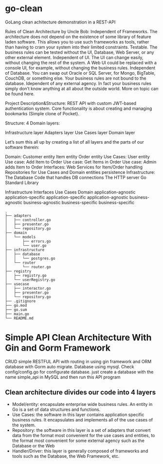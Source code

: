 # go-clean
GoLang clean achitecture demonstration in a REST-API


Rules of Clean Architecture by Uncle Bob:
Independent of Frameworks. The architecture does not depend on the existence of some library of feature laden software. This allows you to use such frameworks as tools, rather than having to cram your system into their limited constraints.
Testable. The business rules can be tested without the UI, Database, Web Server, or any other external element.
Independent of UI. The UI can change easily, without changing the rest of the system. A Web UI could be replaced with a console UI, for example, without changing the business rules.
Independent of Database. You can swap out Oracle or SQL Server, for Mongo, BigTable, CouchDB, or something else. Your business rules are not bound to the database.
Idependent of any external agency. In fact your business rules simply don’t know anything at all about the outside world.
More on topic can be found here.

Project Description&Structure:
REST API with custom JWT-based authentication system. Core functionality is about creating and managing bookmarks (Simple clone of Pocket).

Structure:
4 Domain layers:



Infrastructure layer
Adapters layer
Use Cases layer
Domain layer


Let’s sum this all up by creating a list of all layers and the parts of our software therein:

Domain:
Customer entity
Item entity
Order entity
Use Cases:
User entity
Use case: Add Item to Order
Use case: Get Items in Order
Use case: Admin adds Item to Order
Interfaces:
Web Services for Item/Order handling
Repositories for Use Cases and Domain entities persistence
Infrastructure:
The Database
Code that handles DB connections
The HTTP server
Go Standard Library



Infrastructure	Interfaces	Use Cases	Domain
application-agnostic	application-specific	application-specific	application-agnostic
business-agnostic	business-agnostic	business-specific	business-specific


```ssh
.
├── adapters
│   ├── controller.go
│   ├── presenter.go
│   └── repository.go
├── domain
│   └── models
│       ├── errors.go
│       └── user.go
├── infrastructure
│   ├── database
│   │   └── postgres.go
│   └── router
│       └── router.go
├── registry
│   ├── registry.go
│   └── userRegistry.go
├── usecase
│   ├── interactor.go
│   ├── presenter.go
│   └── repository.go
├── .gitignore
├── go.mod
├── go.sum
├── main.go
└── README.md
```


# Simple API Clean Architecture With Gin and Gorm Framework
CRUD simple RESTFUL API with routing in using gin framework and ORM database with Gorm auto migrate. Database using mysql. Check config/config.go for configurate database. just create a database with the name simple_api in MySQL and then run this API program 

## Clean architecture divides our code into 4 layers
- Model/entity: encapsulate enterprise wide business rules. An entity in Go is a set of data structures and functions.
- Use Cases: the software in this layer contains application specific business rules. It encapsulates and implements all of the use cases of the system.
- Repository: the software in this layer is a set of adapters that convert data from the format most convenient for the use cases and entities, to the format most convenient for some external agency such as the Database or the Web
- Handler/Driver: this layer is generally composed of frameworks and tools such as the Database, the Web Framework, etc.